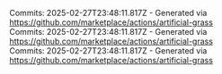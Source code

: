 Commits: 2025-02-27T23:48:11.817Z - Generated via https://github.com/marketplace/actions/artificial-grass
<br>
Commits: 2025-02-27T23:48:11.817Z - Generated via https://github.com/marketplace/actions/artificial-grass
<br>
Commits: 2025-02-27T23:48:11.817Z - Generated via https://github.com/marketplace/actions/artificial-grass
<br>
